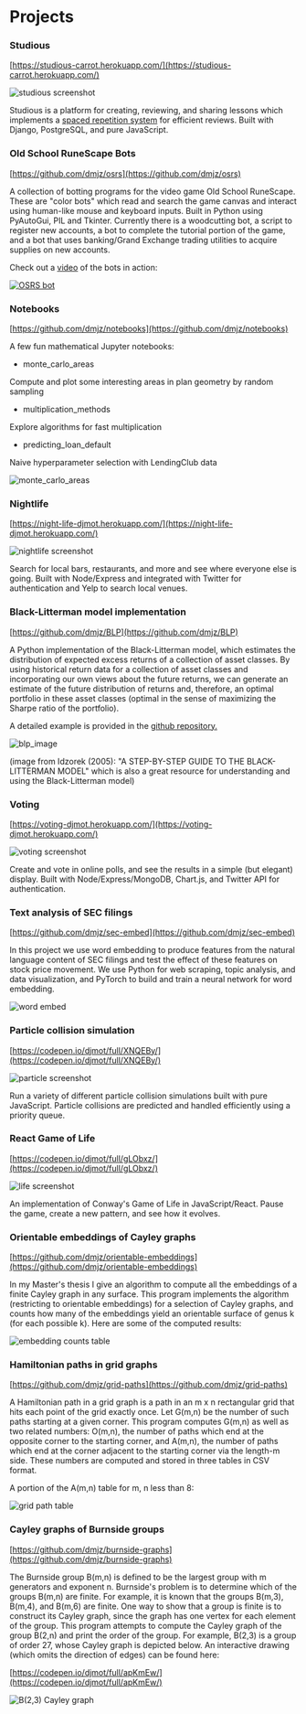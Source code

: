 # Projects

### Studious

[https://studious-carrot.herokuapp.com/](https://studious-carrot.herokuapp.com/)

![studious screenshot](/images/studious.png)

Studious is a platform for creating, reviewing, and sharing lessons which implements a [spaced repetition system](https://knowledge.wanikani.com/wanikani/srs/) for efficient reviews.
Built with Django, PostgreSQL, and pure JavaScript.



### Old School RuneScape Bots

[https://github.com/dmjz/osrs](https://github.com/dmjz/osrs)

A collection of botting programs for the video game Old School RuneScape. These are "color bots" which read and search the game canvas and interact using human-like mouse and keyboard inputs. Built in Python using PyAutoGui, PIL and Tkinter. Currently there is a woodcutting bot, a script to register new accounts, a bot to complete the tutorial portion of the game, and a bot that uses banking/Grand Exchange trading utilities to acquire supplies on new accounts.

Check out a [video](https://www.youtube.com/watch?v=kuUoJRoRcMU "osrs demo") of the bots in action:

[![OSRS bot](/images/osrsbot.png)](https://www.youtube.com/watch?v=kuUoJRoRcMU "osrs demo")



### Notebooks

[https://github.com/dmjz/notebooks](https://github.com/dmjz/notebooks)

A few fun mathematical Jupyter notebooks:

 - monte_carlo_areas

Compute and plot some interesting areas in plan geometry by random sampling

 - multiplication_methods

Explore algorithms for fast multiplication

 - predicting_loan_default

Naive hyperparameter selection with LendingClub data

![monte_carlo_areas](/images/mandelbrot.png)



### Nightlife 

[https://night-life-djmot.herokuapp.com/](https://night-life-djmot.herokuapp.com/)

![nightlife screenshot](/images/nightlife1.png)

Search for local bars, restaurants, and more and see where everyone else is going. Built with Node/Express and integrated with Twitter for authentication and Yelp to search local venues.



### Black-Litterman model implementation

[https://github.com/dmjz/BLP](https://github.com/dmjz/BLP)

A Python implementation of the Black-Litterman model, which estimates the distribution of expected excess returns of a collection of asset classes. By using historical return data for a collection of asset classes and incorporating our own views about the future returns, we can generate an estimate of the future distribution of returns and, therefore, an optimal portfolio in these asset classes (optimal in the sense of maximizing the Sharpe ratio of the portfolio).

A detailed example is provided in the [github repository.](https://github.com/dmjz/BLP)

![blp_image](/images/blp.PNG)

(image from Idzorek (2005): "A STEP-BY-STEP GUIDE TO THE BLACK-LITTERMAN MODEL" which is also a great resource for understanding and using the Black-Litterman model)



### Voting 

[https://voting-djmot.herokuapp.com/](https://voting-djmot.herokuapp.com/)

![voting screenshot](/images/voting.png)

Create and vote in online polls, and see the results in a simple (but elegant) display. Built with Node/Express/MongoDB, Chart.js, and Twitter API for authentication.



### Text analysis of SEC filings

[https://github.com/dmjz/sec-embed](https://github.com/dmjz/sec-embed)

In this project we use word embedding to produce features from the natural language content of SEC filings and test the effect of these features on stock price movement. We use Python for web scraping, topic analysis, and data visualization, and PyTorch to build and train a neural network for word embedding. 

![word embed](/images/model_arch.png)



### Particle collision simulation 

[https://codepen.io/djmot/full/XNQEBy/](https://codepen.io/djmot/full/XNQEBy/)

![particle screenshot](/images/particle.png)

Run a variety of different particle collision simulations built with pure JavaScript. Particle collisions are predicted and handled efficiently using a priority queue. 



### React Game of Life 

[https://codepen.io/djmot/full/gLObxz/](https://codepen.io/djmot/full/gLObxz/)

![life screenshot](/images/life.png)

An implementation of Conway's Game of Life in JavaScript/React. Pause the game, create a new pattern, and see how it evolves.



### Orientable embeddings of Cayley graphs

[https://github.com/dmjz/orientable-embeddings](https://github.com/dmjz/orientable-embeddings)

In my Master's thesis I give an algorithm to compute all the embeddings of a finite Cayley graph in any surface. This program implements the algorithm (restricting to orientable embeddings) for a selection of Cayley graphs, and counts how many of the embeddings yield an orientable surface of genus k (for each possible k). Here are some of the computed results: 

![embedding counts table](/images/thesistable.png)



### Hamiltonian paths in grid graphs

[https://github.com/dmjz/grid-paths](https://github.com/dmjz/grid-paths)

A Hamiltonian path in a grid graph is a path in an m x n rectangular grid that hits each point of the grid exactly once. Let G(m,n) be the number of such paths starting at a given corner. This program computes G(m,n) as well as two related numbers: O(m,n), the number of paths which end at the opposite corner to the starting corner, and A(m,n), the number of paths which end at the corner adjacent to the starting corner via the length-m side. These numbers are computed and stored in three tables in CSV format. 

A portion of the A(m,n) table for m, n less than 8:

![grid path table](/images/gridtable.png)



### Cayley graphs of Burnside groups

[https://github.com/dmjz/burnside-graphs](https://github.com/dmjz/burnside-graphs)

The Burnside group B(m,n) is defined to be the largest group with m generators and exponent n. Burnside's problem is to determine which of the groups B(m,n) are finite. For example, it is known that the groups B(m,3), B(m,4), and B(m,6) are finite. One way to show that a group is finite is to construct its Cayley graph, since the graph has one vertex for each element of the group. This program attempts to compute the Cayley graph of the group B(2,n) and print the order of the group. For example, B(2,3) is a group of order 27, whose Cayley graph is depicted below. An interactive drawing (which omits the direction of edges) can be found here: 

[https://codepen.io/djmot/full/apKmEw/](https://codepen.io/djmot/full/apKmEw/)

![B(2,3) Cayley graph](/images/b23graph.png)
